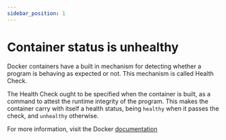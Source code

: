 ```yaml
---
sidebar_position: 1
---
```

# Container status is unhealthy

Docker containers have a built in mechanism for detecting whether a
program is behaving as expected or not. This mechanism is called Health
Check.

The Health Check ought to be specified when the container is built, as a
command to attest the runtime integrity of the program. This makes the
container carry with itself a health status, being `healthy` when it
passes the check, and `unhealthy` otherwise.

For more information, visit the Docker
[documentation](https://docs.docker.com/engine/reference/builder/#healthcheck)

